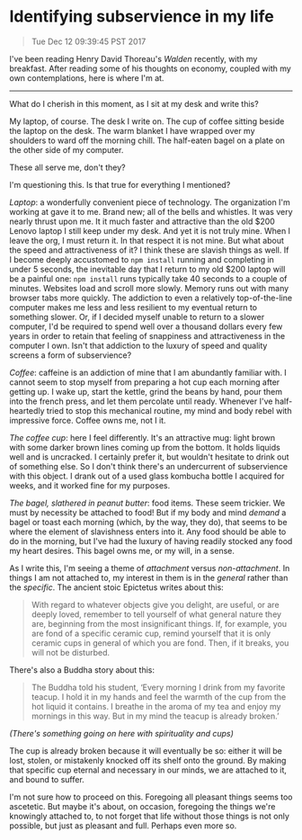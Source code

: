 # Identifying subservience in my life

> Tue Dec 12 09:39:45 PST 2017

I've been reading Henry David Thoreau's *Walden* recently, with my breakfast.
After reading some of his thoughts on economy, coupled with my own 
contemplations, here is where I'm at.

---

What do I cherish in this moment, as I sit at my desk and write this?

My laptop, of course. The desk I write on. The cup of coffee sitting beside the
laptop on the desk. The warm blanket I have wrapped over my shoulders to ward
off the morning chill. The half-eaten bagel on a plate on the other side of my
computer.

These all serve me, don't they?

I'm questioning this. Is that true for everything I mentioned?

*Laptop*: a wonderfully convenient piece of technology. The organization I'm
working at gave it to me. Brand new; all of the bells and whistles. It was very
nearly thrust upon me. It it much faster and attractive than the old $200 Lenovo
laptop I still keep under my desk. And yet it is not truly mine. When I leave
the org, I must return it. In that respect it is not mine. But what about the
speed and attractiveness of it? I think these are slavish things as well. If I
become deeply accustomed to `npm install` running and completing in under 5
seconds, the inevitable day that I return to my old $200 laptop will be a
painful one: `npm install` runs typically take 40 seconds to a couple of
minutes. Websites load and scroll more slowly. Memory runs out with many browser
tabs more quickly. The addiction to even a relatively top-of-the-line computer
makes me less and less resilient to my eventual return to something slower. Or,
if I decided myself unable to return to a slower computer, I'd be required to
spend well over a thousand dollars every few years in order to retain that
feeling of snappiness and attractiveness in the computer I own. Isn't that
addiction to the luxury of speed and quality screens a form of subservience?

*Coffee*: caffeine is an addiction of mine that I am abundantly familiar with. I
cannot seem to stop myself from preparing a hot cup each morning after getting
up. I wake up, start the kettle, grind the beans by hand, pour them into the
french press, and let them percolate until ready. Whenever I've half-heartedly
tried to stop this mechanical routine, my mind and body rebel with impressive
force. Coffee owns me, not I it.

*The coffee cup*: here I feel differently. It's an attractive mug: light brown
with some darker brown lines coming up from the bottom. It holds liquids well
and is uncracked. I certainly prefer it, but wouldn't hesitate to drink out of
something else. So I don't think there's an undercurrent of subservience
with this object. I drank out of a used glass kombucha bottle I acquired for
weeks, and it worked fine for my purposes.

*The bagel, slathered in peanut butter*: food items. These seem trickier. We
must by necessity be attached to food! But if my body and mind *demand* a bagel
or toast each morning (which, by the way, they do), that seems to be where the
element of slavishness enters into it. Any food should be able to do in the
morning, but I've had the luxury of having readily stocked any food my heart
desires. This bagel owns me, or my will, in a sense.

As I write this, I'm seeing a theme of *attachment* versus *non-attachment*. In
things I am not attached to, my interest in them is in the *general* rather than
the *specific*. The ancient stoic Epictetus writes about this:

> With regard to whatever objects give you delight, are useful, or are deeply
> loved, remember to tell yourself of what general nature they are, beginning
> from the most insignificant things. If, for example, you are fond of a
> specific ceramic cup, remind yourself that it is only ceramic cups in general
> of which you are fond. Then, if it breaks, you will not be disturbed.

There's also a Buddha story about this:

> The Buddha told his student, ‘Every morning I drink from my favorite teacup. I
> hold it in my hands and feel the warmth of the cup from the hot liquid it
> contains. I breathe in the aroma of my tea and enjoy my mornings in this way.
> But in my mind the teacup is already broken.’

*(There's something going on here with spirituality and cups)*

The cup is already broken because it will eventually be so: either it will be
lost, stolen, or mistakenly knocked off its shelf onto the ground. By making
that specific cup eternal and necessary in our minds, we are attached to it, and
bound to suffer.

I'm not sure how to proceed on this. Foregoing all pleasant things seems too
ascetetic. But maybe it's about, on occasion, foregoing the things we're
knowingly attached to, to not forget that life without those things is not only
possible, but just as pleasant and full. Perhaps even more so.

